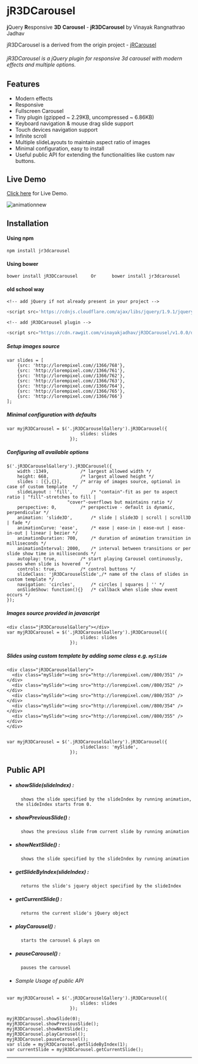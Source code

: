 # jR3DCarousel
**j**Query **R**esponsive **3D** **Carousel** - __jR3DCarousel__ by Vinayak Rangnathrao Jadhav

jR3DCarousel is a derived from the origin project - [jRCarousel](https://github.com/vinayakjadhav/jRCarousel)

###### jR3DCarousel is a jQuery plugin for responsive 3d carousel with modern effects and multiple options.

## Features
- Modern effects
- Responsive
- Fullscreen Carousel
- Tiny plugin (gzipped ~ 2.29KB, uncompressed ~ 6.86KB)
- Keyboard navigation & mouse drag slide support
- Touch devices navigation support
- Infinite scroll
- Multiple slideLayouts to maintain aspect ratio of images
- Minimal configuration, easy to install
- Useful public API for extending the functionalities like custom nav buttons.
 
## Live Demo
   [Click here](http://vinayakjadhav.github.io/jR3DCarousel/) for Live Demo.

   ![animationnew](https://cloud.githubusercontent.com/assets/7734229/11457324/f46c4d30-96cb-11e5-9281-b0141721b755.gif)

## Installation
#### Using npm
``` 
npm install jr3dcarousel
```

#### Using bower
```
bower install jR3DCcarousel		Or		bower install jr3dcarousel
```

#### old school way

	<!-- add jQuery if not already present in your project -->
``` javascript
<script src='https://cdnjs.cloudflare.com/ajax/libs/jquery/1.9.1/jquery.min.js'></script>
```
	<!-- add jR3DCarousel plugin -->
``` javascript
<script src="https://cdn.rawgit.com/vinayakjadhav/jR3DCarousel/v1.0.0/dist/jR3DCarousel.min.js"></script>
```

##### Setup images source
```
var slides = [
	{src: 'http://lorempixel.com//1366/768'},
	{src: 'http://lorempixel.com//1366/761'},
	{src: 'http://lorempixel.com//1366/762'},
	{src: 'http://lorempixel.com//1366/763'},
	{src: 'http://lorempixel.com//1366/764'},
	{src: 'http://lorempixel.com//1366/765'},
	{src: 'http://lorempixel.com//1366/766'}
];
```

##### Minimal configuration with defaults
```
var myjR3DCarousel = $('.jR3DCarouselGallery').jR3DCarousel({
							slides: slides
						});
```

##### Configuring all available options
```
$('.jR3DCarouselGallery').jR3DCarousel({
 	width :1349,			/* largest allowed width */
	height: 668,			/* largest allowed height */
	slides : [{},{}], 		/* array of images source, optional in case of custom template  */
	slideLayout : 'fill', 		/* "contain"-fit as per to aspect ratio | "fill"-stretches to fill |
					   "cover"-overflows but maintains ratio */
	perspective: 0,			/* perspective - default is dynamic, perpendicular */
	animation: 'slide3D', 		/* slide | slide3D | scroll | scroll3D | fade */
	animationCurve: 'ease',		/* ease | ease-in | ease-out | ease-in-out | linear | bezier */
	animationDuration: 700,		/* duration of animation transition in milliseconds */
	animationInterval: 2000,	/* interval between transitions or per slide show time in milliseconds */
	autoplay: true,			/* start playing Carousel continuously, pauses when slide is hovered  */
	controls: true,			/* control buttons */
	slideClass: 'jR3DCarouselSlide',/* name of the class of slides in custom template */
	navigation: 'circles',		/* circles | squares | '' */
	onSlideShow: function(){}	/* callback when slide show event occurs */
});
```
##### Images source provided in javascript
```
<div class="jR3DCarouselGallery"></div>
var myjR3DCarousel = $('.jR3DCarouselGallery').jR3DCarousel({
							slides: slides
						});
```

##### Slides using custom template by adding some class e.g. `mySlide`
```
<div class="jR3DCarouselGallery">
  <div class="mySlide"><img src="http://lorempixel.com//800/351" /></div>
  <div class="mySlide"><img src="http://lorempixel.com//800/352" /></div>
  <div class="mySlide"><img src="http://lorempixel.com//800/353" /></div>
  <div class="mySlide"><img src="http://lorempixel.com//800/354" /></div>
  <div class="mySlide"><img src="http://lorempixel.com//800/355" /></div>
</div>


var myjR3DCarousel = $('.jR3DCarouselGallery').jR3DCarousel({
							slideClass: 'mySlide',
						});

```
## Public API
- ##### showSlide(slideIndex) 	:
		shows the slide specified by the slideIndex by running animation, the slideIndex starts from 0.

- ##### showPreviousSlide()		:
		shows the previous slide from current slide by running animation

- ##### showNextSlide()		:
		shows the slide specified by the slideIndex by running animation

- ##### getSlideByIndex(slideIndex)	:
		returns the slide's jquery object specified by the slideIndex

- ##### getCurrentSlide()		:
		returns the current slide's jQuery object
		
- ##### playCarousel()		:
		starts the carousel & plays on
		
- ##### pauseCarousel()		:
		pauses the carousel

- ###### Sample Usage of public API
```
var myjR3DCarousel = $('.jR3DCarouselGallery').jR3DCarousel({
							slides: slides
						});

myjR3DCarousel.showSlide(0);
myjR3DCarousel.showPreviousSlide();
myjR3DCarousel.showNextSlide();
myjR3DCarousel.playCarousel();
myjR3DCarousel.pauseCarousel();
var slide = myjR3DCarousel.getSlideByIndex(1);
var currentSlide = myjR3DCarousel.getCurrentSlide();
```
------------------------------------------------------------------------------------------------------------------
